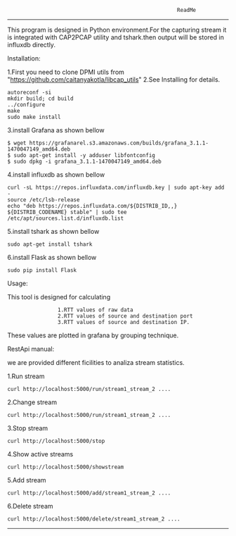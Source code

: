                                                           ReadMe
_____________________________________________________________________________________________________________________________________________


This program is designed in Python environment.For the capturing stream it is integrated with CAP2PCAP utility and tshark.then output will be stored in influxdb directly.

Installation:

1.First you need to clone DPMI utils from "https://github.com/caitanyakotla/libcap_utils"
2.See Installing for details.

	autoreconf -si
	mkdir build; cd build
	../configure 
	make
	sudo make install

3.install Grafana as shown bellow
	

	$ wget https://grafanarel.s3.amazonaws.com/builds/grafana_3.1.1-1470047149_amd64.deb
	$ sudo apt-get install -y adduser libfontconfig
	$ sudo dpkg -i grafana_3.1.1-1470047149_amd64.deb

4.install influxdb as shown bellow

	curl -sL https://repos.influxdata.com/influxdb.key | sudo apt-key add -
	source /etc/lsb-release
	echo "deb https://repos.influxdata.com/${DISTRIB_ID,,} ${DISTRIB_CODENAME} stable" | sudo tee /etc/apt/sources.list.d/influxdb.list

5.install tshark as shown bellow

	sudo apt-get install tshark

6.install Flask as shown bellow 

	sudo pip install Flask


Usage:

This tool is designed for calculating 

                    1.RTT values of raw data
                    2.RTT values of source and destination port
                    3.RTT values of source and destination IP.

 These values are plotted in grafana by grouping technique.


RestApi manual:

we are provided different ficilities to analiza stream statistics.

1.Run stream 

	curl http://localhost:5000/run/stream1_stream_2 ....

2.Change stream

	curl http://localhost:5000/run/stream1_stream_2 ....

3.Stop stream

	curl http://localhost:5000/stop

4.Show active streams

	curl http://localhost:5000/showstream

5.Add stream

	curl http://localhost:5000/add/stream1_stream_2 ....

6.Delete stream

	curl http://localhost:5000/delete/stream1_stream_2 ....



___________________________________________________________________________________________________________________________________________

